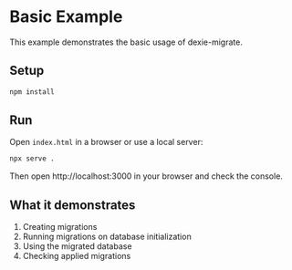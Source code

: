 # Basic Example

This example demonstrates the basic usage of dexie-migrate.

## Setup

```bash
npm install
```

## Run

Open `index.html` in a browser or use a local server:

```bash
npx serve .
```

Then open http://localhost:3000 in your browser and check the console.

## What it demonstrates

1. Creating migrations
2. Running migrations on database initialization
3. Using the migrated database
4. Checking applied migrations
